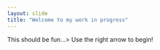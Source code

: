 ```yaml
---
layout: slide
title: "Welcome to my work in progress"
---
```

This should be fun...>
Use the right arrow to begin!
